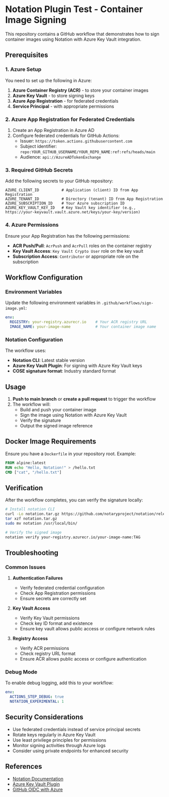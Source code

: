 # Notation Plugin Test - Container Image Signing

This repository contains a GitHub workflow that demonstrates how to sign container images using Notation with Azure Key Vault integration.

## Prerequisites

### 1. Azure Setup

You need to set up the following in Azure:

1. **Azure Container Registry (ACR)** - to store your container images
2. **Azure Key Vault** - to store signing keys
3. **Azure App Registration** - for federated credentials
4. **Service Principal** - with appropriate permissions

### 2. Azure App Registration for Federated Credentials

1. Create an App Registration in Azure AD
2. Configure federated credentials for GitHub Actions:
   - Issuer: `https://token.actions.githubusercontent.com`
   - Subject identifier: `repo:YOUR_GITHUB_USERNAME/YOUR_REPO_NAME:ref:refs/heads/main`
   - Audience: `api://AzureADTokenExchange`

### 3. Required GitHub Secrets

Add the following secrets to your GitHub repository:

```
AZURE_CLIENT_ID          # Application (client) ID from App Registration
AZURE_TENANT_ID          # Directory (tenant) ID from App Registration  
AZURE_SUBSCRIPTION_ID    # Your Azure subscription ID
AZURE_KEY_VAULT_KEY_ID   # Key Vault key identifier (e.g., https://your-keyvault.vault.azure.net/keys/your-key/version)
```

### 4. Azure Permissions

Ensure your App Registration has the following permissions:

- **ACR Push/Pull**: `AcrPush` and `AcrPull` roles on the container registry
- **Key Vault Access**: `Key Vault Crypto User` role on the key vault
- **Subscription Access**: `Contributor` or appropriate role on the subscription

## Workflow Configuration

### Environment Variables

Update the following environment variables in `.github/workflows/sign-image.yml`:

```yaml
env:
  REGISTRY: your-registry.azurecr.io    # Your ACR registry URL
  IMAGE_NAME: your-image-name           # Your container image name
```

### Notation Configuration

The workflow uses:
- **Notation CLI**: Latest stable version
- **Azure Key Vault Plugin**: For signing with Azure Key Vault keys
- **COSE signature format**: Industry standard format

## Usage

1. **Push to main branch** or **create a pull request** to trigger the workflow
2. The workflow will:
   - Build and push your container image
   - Sign the image using Notation with Azure Key Vault
   - Verify the signature
   - Output the signed image reference

## Docker Image Requirements

Ensure you have a `Dockerfile` in your repository root. Example:

```dockerfile
FROM alpine:latest
RUN echo "Hello, Notation!" > /hello.txt
CMD ["cat", "/hello.txt"]
```

## Verification

After the workflow completes, you can verify the signature locally:

```bash
# Install notation CLI
curl -Lo notation.tar.gz https://github.com/notaryproject/notation/releases/download/v1.0.0/notation_1.0.0_linux_amd64.tar.gz
tar xzf notation.tar.gz
sudo mv notation /usr/local/bin/

# Verify the signed image
notation verify your-registry.azurecr.io/your-image-name:TAG
```

## Troubleshooting

### Common Issues

1. **Authentication Failures**
   - Verify federated credential configuration
   - Check App Registration permissions
   - Ensure secrets are correctly set

2. **Key Vault Access**
   - Verify Key Vault permissions
   - Check key ID format and existence
   - Ensure key vault allows public access or configure network rules

3. **Registry Access**
   - Verify ACR permissions
   - Check registry URL format
   - Ensure ACR allows public access or configure authentication

### Debug Mode

To enable debug logging, add this to your workflow:

```yaml
env:
  ACTIONS_STEP_DEBUG: true
  NOTATION_EXPERIMENTAL: 1
```

## Security Considerations

- Use federated credentials instead of service principal secrets
- Rotate keys regularly in Azure Key Vault
- Use least privilege principles for permissions
- Monitor signing activities through Azure logs
- Consider using private endpoints for enhanced security

## References

- [Notation Documentation](https://notaryproject.dev/)
- [Azure Key Vault Plugin](https://github.com/Azure/notation-azure-kv)
- [GitHub OIDC with Azure](https://docs.github.com/en/actions/deployment/security-hardening-your-deployments/configuring-openid-connect-in-azure)
